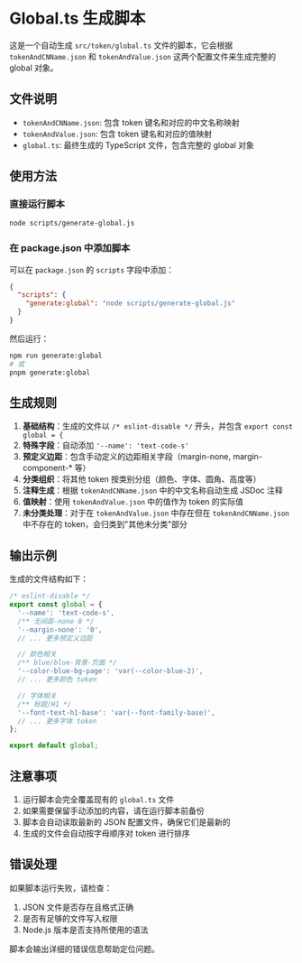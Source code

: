 # Global.ts 生成脚本

这是一个自动生成 `src/token/global.ts` 文件的脚本，它会根据 `tokenAndCNName.json` 和 `tokenAndValue.json` 这两个配置文件来生成完整的 global 对象。

## 文件说明

- `tokenAndCNName.json`: 包含 token 键名和对应的中文名称映射
- `tokenAndValue.json`: 包含 token 键名和对应的值映射
- `global.ts`: 最终生成的 TypeScript 文件，包含完整的 global 对象

## 使用方法

### 直接运行脚本

```bash
node scripts/generate-global.js
```

### 在 package.json 中添加脚本

可以在 `package.json` 的 `scripts` 字段中添加：

```json
{
  "scripts": {
    "generate:global": "node scripts/generate-global.js"
  }
}
```

然后运行：

```bash
npm run generate:global
# 或
pnpm generate:global
```

## 生成规则

1. **基础结构**：生成的文件以 `/* eslint-disable */` 开头，并包含 `export const global = {`
2. **特殊字段**：自动添加 `'--name': 'text-code-s'`
3. **预定义边距**：包含手动定义的边距相关字段（margin-none, margin-component-* 等）
4. **分类组织**：将其他 token 按类别分组（颜色、字体、圆角、高度等）
5. **注释生成**：根据 `tokenAndCNName.json` 中的中文名称自动生成 JSDoc 注释
6. **值映射**：使用 `tokenAndValue.json` 中的值作为 token 的实际值
7. **未分类处理**：对于在 `tokenAndValue.json` 中存在但在 `tokenAndCNName.json` 中不存在的 token，会归类到"其他未分类"部分

## 输出示例

生成的文件结构如下：

```typescript
/* eslint-disable */
export const global = {
  '--name': 'text-code-s',
  /** 无间距-none 0 */
  '--margin-none': '0',
  // ... 更多预定义边距

  // 颜色相关
  /** blue/blue-背景-页面 */
  '--color-blue-bg-page': 'var(--color-blue-2)',
  // ... 更多颜色 token

  // 字体相关
  /** 标题/H1 */
  '--font-text-h1-base': 'var(--font-family-base)',
  // ... 更多字体 token
};

export default global;
```

## 注意事项

1. 运行脚本会完全覆盖现有的 `global.ts` 文件
2. 如果需要保留手动添加的内容，请在运行脚本前备份
3. 脚本会自动读取最新的 JSON 配置文件，确保它们是最新的
4. 生成的文件会自动按字母顺序对 token 进行排序

## 错误处理

如果脚本运行失败，请检查：

1. JSON 文件是否存在且格式正确
2. 是否有足够的文件写入权限
3. Node.js 版本是否支持所使用的语法

脚本会输出详细的错误信息帮助定位问题。

